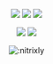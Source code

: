 <p align="center">
  <a href="https://github.com/addi00000"><img src="https://img.shields.io/github/followers/nitrixly?style=for-the-badge"></img></a>
  <a href="https://github.com/addi00000"><img src="https://img.shields.io/github/stars/nitrixly?style=for-the-badge"></img></a>
  <a href="https://nitrix.online"><img src="https://img.shields.io/website?down_message=nitrix.online%20is%20down%21&style=for-the-badge&up_message=nitrix.online%20is%20up%21&url=https://nitrix.online/"></img></a>
</p>

<p align="center">
  <a href="https://github.com/nitrixly"><img src="https://img.shields.io/badge/python-3670A0?style=for-the-badge&logo=python&logoColor=ffdd54"></a>
  <a href="https://github.com/nitrixly"><img src="https://img.shields.io/badge/sqlite-%2307405e.svg?style=for-the-badge&logo=sqlite&logoColor=white"></a>
</p>

<p align="center"><img src="https://count.getloli.com/get/@:nitrixly" alt=":nitrixly" /></p>
